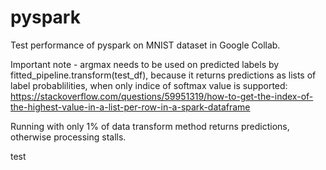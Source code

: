 # pyspark
Test performance of pyspark on MNIST dataset in Google Collab.

Important note - argmax needs to be used on predicted labels by fitted_pipeline.transform(test_df), because it returns predictions as lists of label probablilities, when only indice of softmax value is supported:
https://stackoverflow.com/questions/59951319/how-to-get-the-index-of-the-highest-value-in-a-list-per-row-in-a-spark-dataframe

Running with only 1% of data transform method returns predictions, otherwise processing stalls.

test